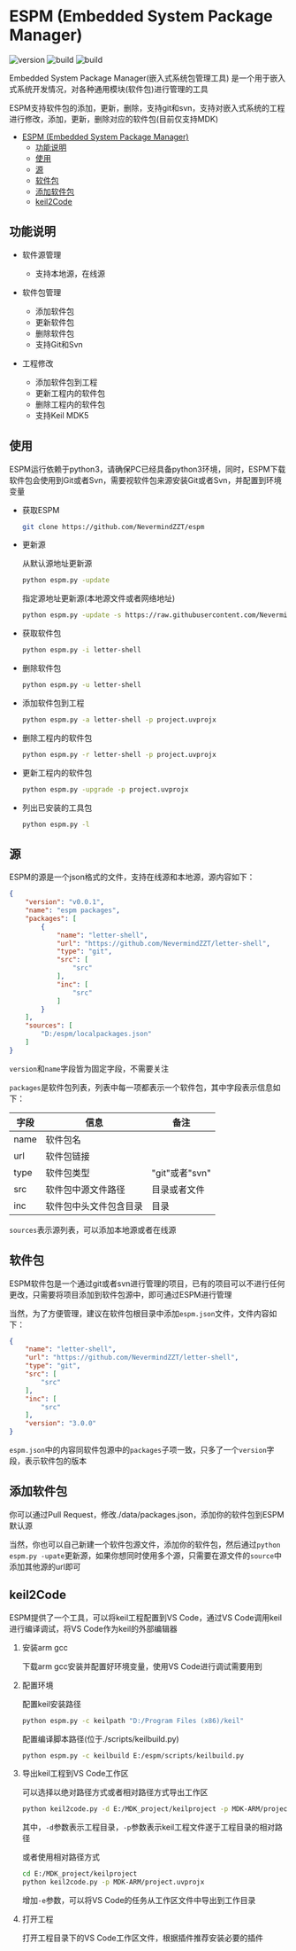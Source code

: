 # ESPM (Embedded System Package Manager)

![version](https://img.shields.io/badge/version-0.0.2-brightgreen.svg)
![build](https://img.shields.io/badge/build-2020.04.16-brightgreen.svg)
![build](https://img.shields.io/badge/license-MIT-brightgreen.svg)

Embedded System Package Manager(嵌入式系统包管理工具) 是一个用于嵌入式系统开发情况，对各种通用模块(软件包)进行管理的工具

ESPM支持软件包的添加，更新，删除，支持git和svn，支持对嵌入式系统的工程进行修改，添加，更新，删除对应的软件包(目前仅支持MDK)

- [ESPM (Embedded System Package Manager)](#espm-embedded-system-package-manager)
  - [功能说明](#功能说明)
  - [使用](#使用)
  - [源](#源)
  - [软件包](#软件包)
  - [添加软件包](#添加软件包)
  - [keil2Code](#keil2code)

## 功能说明

- 软件源管理

  - 支持本地源，在线源

- 软件包管理

  - 添加软件包
  - 更新软件包
  - 删除软件包
  - 支持Git和Svn

- 工程修改

  - 添加软件包到工程
  - 更新工程内的软件包
  - 删除工程内的软件包
  - 支持Keil MDK5

## 使用

ESPM运行依赖于python3，请确保PC已经具备python3环境，同时，ESPM下载软件包会使用到Git或者Svn，需要视软件包来源安装Git或者Svn，并配置到环境变量

- 获取ESPM

    ```sh
    git clone https://github.com/NevermindZZT/espm
    ```

- 更新源

    从默认源地址更新源

    ```sh
    python espm.py -update
    ```

    指定源地址更新源(本地源文件或者网络地址)

    ```sh
    python espm.py -update -s https://raw.githubusercontent.com/NevermindZZT/espm/master/data/packages.json
    ```

- 获取软件包

    ```sh
    python espm.py -i letter-shell
    ```

- 删除软件包

    ```sh
    python espm.py -u letter-shell
    ```

- 添加软件包到工程

    ```sh
    python espm.py -a letter-shell -p project.uvprojx
    ```

- 删除工程内的软件包

    ```sh
    python espm.py -r letter-shell -p project.uvprojx
    ```

- 更新工程内的软件包

    ```sh
    python espm.py -upgrade -p project.uvprojx
    ```

- 列出已安装的工具包

    ```sh
    python espm.py -l
    ```

## 源

ESPM的源是一个json格式的文件，支持在线源和本地源，源内容如下：

```json
{
    "version": "v0.0.1",
    "name": "espm packages",
    "packages": [
        {
            "name": "letter-shell",
            "url": "https://github.com/NevermindZZT/letter-shell",
            "type": "git",
            "src": [
                "src"
            ],
            "inc": [
                "src"
            ]
        }
    ],
    "sources": [
        "D:/espm/localpackages.json"
    ]
}
```

`version`和`name`字段皆为固定字段，不需要关注

`packages`是软件包列表，列表中每一项都表示一个软件包，其中字段表示信息如下：

| 字段 | 信息                   | 备注           |
| ---- | ---------------------- | -------------- |
| name | 软件包名               |                |
| url  | 软件包链接             |                |
| type | 软件包类型             | "git"或者"svn" |
| src  | 软件包中源文件路径     | 目录或者文件   |
| inc  | 软件包中头文件包含目录 | 目录           |

`sources`表示源列表，可以添加本地源或者在线源

## 软件包

ESPM软件包是一个通过git或者svn进行管理的项目，已有的项目可以不进行任何更改，只需要将项目添加到软件包源中，即可通过ESPM进行管理

当然，为了方便管理，建议在软件包根目录中添加`espm.json`文件，文件内容如下：

```json
{
    "name": "letter-shell",
    "url": "https://github.com/NevermindZZT/letter-shell",
    "type": "git",
    "src": [
        "src"
    ],
    "inc": [
        "src"
    ],
    "version": "3.0.0"
}
```

`espm.json`中的内容同软件包源中的`packages`子项一致，只多了一个`version`字段，表示软件包的版本

## 添加软件包

你可以通过Pull Request，修改./data/packages.json，添加你的软件包到ESPM默认源

当然，你也可以自己新建一个软件包源文件，添加你的软件包，然后通过`python espm.py -upate`更新源，如果你想同时使用多个源，只需要在源文件的`source`中添加其他源的url即可

## keil2Code

ESPM提供了一个工具，可以将keil工程配置到VS Code，通过VS Code调用keil进行编译调试，将VS Code作为keil的外部编辑器

1. 安装arm gcc

    下载arm gcc安装并配置好环境变量，使用VS Code进行调试需要用到

2. 配置环境

    配置keil安装路径

    ```sh
    python espm.py -c keilpath "D:/Program Files (x86)/keil"
    ```

    配置编译脚本路径(位于./scripts/keilbuild.py)

    ```sh
    python espm.py -c keilbuild E:/espm/scripts/keilbuild.py
    ```

3. 导出keil工程到VS Code工作区

    可以选择以绝对路径方式或者相对路径方式导出工作区

    ```sh
    python keil2code.py -d E:/MDK_project/keilproject -p MDK-ARM/project.uvprojx
    ```

    其中，`-d`参数表示工程目录，`-p`参数表示keil工程文件遂于工程目录的相对路径

    或者使用相对路径方式

    ```sh
    cd E:/MDK_project/keilproject
    python keil2code.py -p MDK-ARM/project.uvprojx
    ```

    增加`-e`参数，可以将VS Code的任务从工作区文件中导出到工作目录

4. 打开工程

    打开工程目录下的VS Code工作区文件，根据插件推荐安装必要的插件
